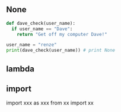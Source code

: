## None
```python
def dave_check(user_name):
  if user_name == "Dave":
    return "Get off my computer Dave!"

user_name = "renze"
print(dave_check(user_name)) # print None
```

## lambda

## import
import xxx as xxx
from xx import xx